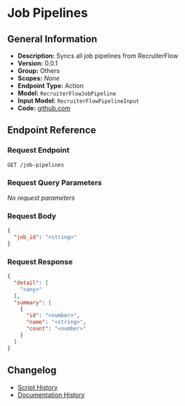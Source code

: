 <!-- BEGIN GENERATED CONTENT -->
# Job Pipelines

## General Information

- **Description:** Syncs all job pipelines from RecruiterFlow
- **Version:** 0.0.1
- **Group:** Others
- **Scopes:** _None_
- **Endpoint Type:** Action
- **Model:** `RecruiterFlowJobPipeline`
- **Input Model:** `RecruiterFlowPipelineInput`
- **Code:** [github.com](https://github.com/NangoHQ/integration-templates/tree/main/integrations/recruiterflow/actions/job-pipelines.ts)


## Endpoint Reference

### Request Endpoint

`GET /job-pipelines`

### Request Query Parameters

_No request parameters_

### Request Body

```json
{
  "job_id": "<string>"
}
```

### Request Response

```json
{
  "detail": [
    "<any>"
  ],
  "summary": [
    {
      "id": "<number>",
      "name": "<string>",
      "count": "<number>"
    }
  ]
}
```

## Changelog

- [Script History](https://github.com/NangoHQ/integration-templates/commits/main/integrations/recruiterflow/actions/job-pipelines.ts)
- [Documentation History](https://github.com/NangoHQ/integration-templates/commits/main/integrations/recruiterflow/actions/job-pipelines.md)

<!-- END  GENERATED CONTENT -->

